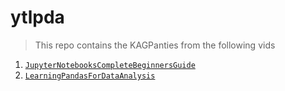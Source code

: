 # ytlpda

> This repo contains the KAGPanties from the following vids 

1. [`JupyterNotebooksCompleteBeginnersGuide`](https://youtu.be/5pf0_bpNbkw?si=jyR7FF0q_QCDPjia )
2. [`LearningPandasForDataAnalysis`](https://youtu.be/DkjCaAMBGWM?si=wIPJl3W1pjocA_n3)
